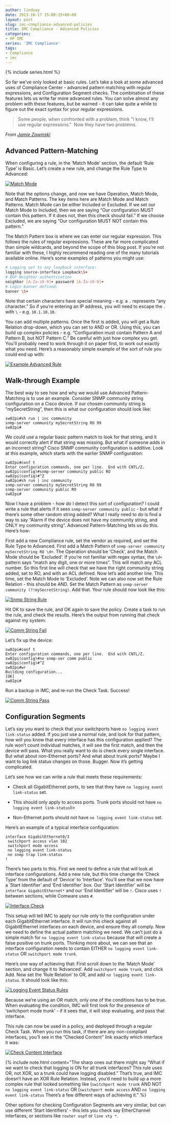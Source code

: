 ```yaml
---
author: lindsay
date: 2013-10-17 15:00:15+00:00
layout: post
slug: imc-compliance-advanced-policies
title: IMC Compliance - Advanced Policies
categories:
- HP IMC
series: 'IMC Compliance'
tags:
- Compliance
- imc
---
```


{% include series.html %}

So far we’ve only looked at basic rules. Let’s take a look at some advanced uses of Compliance Center - advanced pattern matching with regular expressions, and Configuration Segment checks. The combination of these features lets us write far more advanced rules. You can solve almost any problem with these features, but be warned - it can take quite a while to figure out the exact syntax for your regular expressions.

> Some people, when confronted with a problem, think "I know, I'll use regular expressions."  Now they have two problems.

_From [Jamie Zawinski](https://groups.google.com/forum/?hl=en#!msg/alt.religion.emacs/DR057Srw5-c/Co-2L2BKn7UJ)_


## Advanced Pattern-Matching


When configuring a rule, in the ‘Match Mode’ section, the default ‘Rule Type’ is Basic. Let’s create a new rule, and change the Rule Type to Advanced:

[![Match Mode](/assets/2013/10/match_mode.png)](/assets/2013/10/match_mode.png)

Note that the options change, and now we have Operation, Match Mode, and Match Patterns. The key items here are Match Mode and Match Patterns. Match Mode can be either Included or Excluded. If we set our Match Mode to Included, then we are saying “Our configuration MUST contain this pattern. If it does not, then this check should fail.” If we choose Excluded, we are saying “Our configuration MUST NOT contain this pattern.”

The Match Pattern box is where we can enter our regular expression. This follows the rules of regular expressions. These are far more complicated than simple wildcards, and beyond the scope of this blog post. If you’re not familiar with these, I highly recommend reading one of the many tutorials available online. Here’s some examples of patterns you might use:


```bash
# Logging set to any loopback interface:
logging source-interface Loopback\S+
# BGP Neighbor authentication
neighbor [A-Za-z0-9]+ password [A-Za-z0-9]+
# Login banner defined:
banner \S+
```


Note that certain characters have special meaning - e.g. a `.` represents “any character.” So if you’re entering an IP address, you will need to escape the `.` with `\` - e.g. `10.1.10.10`.

You can add multiple patterns. Once the first is added, you will get a Rule Relation drop-down, which you can set to AND or OR. Using this, you can build up complex policies - e.g. “Configuration must contain Pattern A and Pattern B, but NOT Pattern C.” Be careful with just how complex you get. You'll probably need to work through it on paper first, to work out exactly what you need. Here’s a reasonably simple example of the sort of rule you could end up with:

[![Example Advanced Rule](/assets/2013/10/example_advanced_rule.png)](/assets/2013/10/example_advanced_rule.png)



## Walk-through Example


The best way to see how and why we would use Advanced Pattern-Matching is to use an example. Consider SNMP community string configuration on a Cisco device. If our chosen community string is “mySecretString”, then this is what our configuration should look like:


```text
sw02pi#sh run | inc community
snmp-server community mySecretString RO 99
sw02pi#
```


We could use a regular basic pattern match to look for that string, and it would correctly alert if that string was missing. But what if someone adds in an incorrect string? Cisco SNMP community configuration is additive. Look at this example, which starts with the earlier SNMP configuration:


```text
sw02pi#conf t
Enter configuration commands, one per line.  End with CNTL/Z.
sw02pi(config)#snmp-server community public RO
sw02pi(config)#^Z
sw02pi#sh run | inc community
snmp-server community mySecretString RO 99
snmp-server community public RO
sw02pi#
```


Now I have a problem - how do I detect this sort of configuration? I could write a rule that alerts if it sees `snmp-server community public` - but what if there’s some other random string added? What I really need to do is find a way to say “Alarm if the device does not have my community string, and ONLY my community string”. Advanced Pattern-Matching lets us do this. Here’s how:

First add a new Compliance rule, set the vendor as required, and set the Rule Type to Advanced. First add a Match Pattern of `snmp-server community mySecretString RO \d+`. The Operation should be ‘Check’, and the Match Mode should be ‘Excluded’. If you’re not familiar with regex syntax, the `\d+` pattern says “match any digit, one or more times”. This will match any ACL number. So this first line will check that we have the right community string added, set to RO, and with an ACL defined. Now let’s add another line. This time, set the Match Mode to ‘Excluded’. Note we can also now set the Rule Relation - this should be AND. Set the Match Pattern as `snmp-server community (?!mySecretString)`. Add that. Your rule should now look like this:

[![Snmp String Rule](/assets/2013/10/snmp_string_rule.png)](/assets/2013/10/snmp_string_rule.png)

Hit OK to save the rule, and OK again to save the policy. Create a task to run the rule, and check the results. Here’s the output from running that check against my system:

[![Comm String Fail](/assets/2013/10/comm_string_fail.png)](/assets/2013/10/comm_string_fail.png)

Let’s fix up the device:


```text
sw02pi#conf t
Enter configuration commands, one per line.  End with CNTL/Z.
sw02pi(config)#no snmp-ser comm public
sw02pi(config)#^Z
sw02pi#wr
Building configuration...
[OK]
sw02pi#
```


Run a backup in IMC, and re-run the Check Task. Success!

[![Comm String Pass](/assets/2013/10/comm_string_pass.png)](/assets/2013/10/comm_string_pass.png)


## Configuration Segments


Let’s say you want to check that your switchports have `no logging event link-status` added. If you just use a normal rule, and look for that pattern, how will you know that every interface has this configuration applied? The rule won’t count individual matches, it will see the first match, and then the device will pass. What you really want to do is check every single interface. But what about non-Ethernet ports? And what about trunk ports? Maybe I want to log link status changes on those. Bugger. Now it’s getting complicated.

Let’s see how we can write a rule that meets these requirements:


  * Check all GigabitEthernet ports, to see that they have `no logging event link-status` set.

  * This should only apply to access ports. Trunk ports should not have `no logging event link-status`li>
    
  * Non-Ethernet ports should not have `no logging event link-status` set.


Here’s an example of a typical interface configuration:


```text
interface GigabitEthernet0/3
 switchport access vlan 102
 switchport mode access
 no logging event link-status
 no snmp trap link-status
!
```


There’s two parts to this. First we need to define a rule that will look at interface configurations. Add a new rule, but this time change the ‘Check Type’ from the default of ‘Device’ to ‘Interface’. You’ll see that we now have a ‘Start Identifier’ and ‘End Identifier’ box. Our ‘Start Identifier’ will be `interface GigabitEthernet*` and our ‘End Identifier’ will be `!`. Cisco uses `!` between sections, while Comware uses `#`.

[![Interface Check](/assets/2013/10/interface_check.png)](/assets/2013/10/interface_check.png)

This setup will tell IMC to apply our rule only to the configuration under each GigabitEthernet interface. It will run this check against all GigabitEthernet interfaces on each device, and ensure they all comply. Now we need to define the actual pattern matching we need. We can’t just do a simple match for `no logging event link-status` because that will create a false positive on trunk ports. Thinking more about, we can see that an interface configuration needs to contain EITHER `no logging event link-status` OR `switchport mode trunk`.

Here’s one way of achieving that: First scroll down to the ‘Match Mode’ section, and change it to ‘Advanced’. Add `switchport mode trunk`, and click Add. Now set the ‘Rule Relation’ to OR, and add `no logging event link-status`. It should look like this:

[![Logging Event Status Rules](/assets/2013/10/logging_event_status_rules.png)](/assets/2013/10/logging_event_status_rules.png)

Because we’re using an OR match, only one of the conditions has to be true. When evaluating the condition, IMC will first look for the presence of ‘switchport mode trunk’ - if it sees that, it will stop evaluating, and pass that interface.

This rule can now be used in a policy, and deployed through a regular Check Task. When you run this task, if there are any non-compliant interfaces, you’ll see in the “Checked Content” link exactly which interface it was:

[![Check Content Interface](/assets/2013/10/check_content_interface.png)](/assets/2013/10/check_content_interface.png)

{% include note.html content="The sharp ones out there might say “What if we want to check that logging is ON for all trunk interfaces? This rule uses OR, not XOR, so a trunk could have logging disabled.” That’s true, and IMC doesn’t have an XOR Rule Relation. Instead, you’d need to build up a more complex rule that looked something like (`switchport mode trunk` AND NOT `no logging event link-status` OR (`switchport mode access` AND `no logging event link-status` There’s a few different ways of achieving it." %}


Other options for checking Configuration Segments are very similar, but can use different ‘Start Identifiers’ - this lets you check say EtherChannel interfaces, or sections like `router ospf` or `line vty *`.
